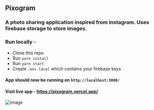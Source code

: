 ## Pixogram

### A photo sharing application inspired from instagram. Uses firebase storage to store images.

### Run locally -

- Clone this repo
- Run `yarn install`
- Run `yarn start`
- Create `.env.local` which contains your firebase keys

#### App should now be running on `http://localhost:3000/`

#### Visit live app - https://pixogram.vercel.app/

![image](https://github.com/user-attachments/assets/f79aeb8e-9a13-46a4-bd2d-250cb4c9cf6e)
